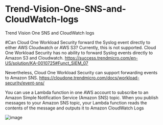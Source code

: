 # Trend-Vision-One-SNS-and-CloudWatch-logs
Trend Vision One SNS and CloudWatch logs

#Can Cloud One Workload Security forward the Syslog event directly to either AWS Cloudwatch or AWS S3?
Currently, this is not supported. Cloud One Workload Security has no ability to forward Syslog events directly to Amazon S3 and Cloudwatch.
https://success.trendmicro.com/en-US/solution/KA-0010725#Funct_SIEM_07

Nevertheless, Cloud One Workload Security can support forwarding events to Amazon SNS.
https://cloudone.trendmicro.com/docs/workload-security/event-sns/

You can use a Lambda function in one AWS account to subscribe to an Amazon Simple Notification Service (Amazon SNS) topic. When you publish messages to your Amazon SNS topic, your Lambda function reads the contents of the message and outputs it to Amazon CloudWatch Logs

![image](https://github.com/user-attachments/assets/8b4f8d46-4376-45d3-b156-04d243e14f5c)


